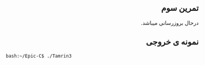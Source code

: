 <div dir="rtl">

## تمرین سوم
درحال بروزرسانی میباشد.

## نمونه ی خروجی

</div>

```bash
bash:~/Epic-C$ ./Tamrin3

```


